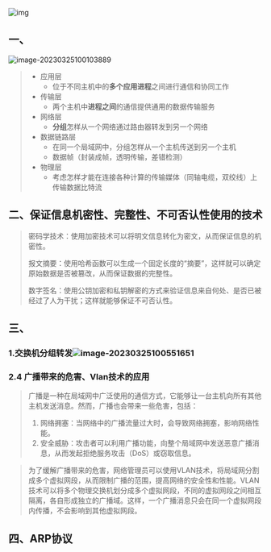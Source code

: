 ![img](file:///G:\文件\QQ\消息记录\510618293\Image\C2C\UZKRU0DO29}$0{CGHGW1840.png)

## 一、

![image-20230325100103889](C:\Users\Administrator\AppData\Roaming\Typora\typora-user-images\image-20230325100103889.png)

> - 应用层
>   - 位于不同主机中的**多个应用进程**之间进行通信和协同工作
> - 传输层
>   - 两个主机中**进程之间**的通信提供通用的数据传输服务
> - 网络层
>   - **分组**怎样从一个网络通过路由器转发到另一个网络
> - 数据链路层
>   - 在同一个局域网中，分组怎样从一个主机传送到另一个主机
>   - 数据帧（封装成帧，透明传输，差错检测）
> - 物理层
>   - 考虑怎样才能在连接各种计算的传输媒体（同轴电缆，双绞线）上传输数据比特流

## 二、保证信息机密性、完整性、不可否认性使用的技术

> 密码学技术：使用加密技术可以将明文信息转化为密文，从而保证信息的机密性。
>
> 报文摘要：使用哈希函数可以生成一个固定长度的“摘要”，这样就可以确定原始数据是否被篡改，从而保证数据的完整性。
>
> 数字签名：使用公钥加密和私钥解密的方式来验证信息来自何处、是否已被经过了人为干扰；这样就能够保证不可否认性。

## 三、

### 1.交换机分组转发![image-20230325100551651](C:\Users\Administrator\AppData\Roaming\Typora\typora-user-images\image-20230325100551651.png)

### 2.4 广播带来的危害、Vlan技术的应用

> 广播是一种在局域网中广泛使用的通信方式，它能够让一台主机向所有其他主机发送消息。然而，广播也会带来一些危害，包括：
>
> 1. 网络拥塞：当网络中的广播流量过大时，会导致网络拥塞，影响网络性能。
> 2. 安全威胁：攻击者可以利用广播功能，向整个局域网中发送恶意广播消息，从而发起拒绝服务攻击（DoS）或窃取信息。

> 为了缓解广播带来的危害，网络管理员可以使用VLAN技术，将局域网分割成多个虚拟网段，从而限制广播的范围，提高网络的安全性和性能。VLAN技术可以将多个物理交换机划分成多个虚拟网段，不同的虚拟网段之间相互隔离，各自形成独立的广播域。这样，一个广播消息只会在同一个虚拟网段内传播，不会影响到其他虚拟网段。

## 四、ARP协议

